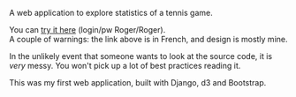 A web application to explore statistics of a tennis game.

You can [try it here](http://sportslearning.herokuapp.com/tennis/) (login/pw Roger/Roger).  
A couple of warnings: the link above is in French, and design is mostly mine.


In the unlikely event that someone wants to look at the source code, it is *very* messy. 
You won't pick up a lot of best practices reading it. 

This was my first web application, built with Django, d3 and Bootstrap.
